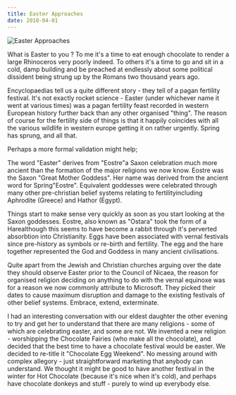 ```yaml
---
title: Easter Approaches
date: 2010-04-01
---
```


![Easter Approaches](https://source.unsplash.com/DWyRC2juMgs/1600x900)

What is Easter to you ? To me it's a time to eat enough chocolate to render a large Rhinoceros very poorly indeed. To others it's a time to go and sit in a cold, damp building and be preached at endlessly about some political dissident being strung up by the Romans two thousand years ago.

Encyclopaedias tell us a quite different story - they tell of a pagan fertility festival. It's not exactly rocket science - Easter (under whichever name it went at various times) was a pagan fertility feast recorded in western European history further back than any other organised "thing". The reason of course for the fertility side of things is that it happily coincides with all the various wildlife in western europe getting it on rather urgently. Spring has sprung, and all that.

Perhaps a more formal validation might help;

The word "Easter" derives from "Eostre"a Saxon celebration much more ancient than the formation of the major religions we now know. Eostre was the Saxon "Great Mother Goddess". Her name was derived from the ancient word for Spring"Eostre". Equivalent goddesses were celebrated through many other pre-christian belief systems relating to fertilityincluding Aphrodite (Greece) and Hathor (Egypt).

Things start to make sense very quickly as soon as you start looking at the Saxon goddesses. Eostre, also known as "Ostara" took the form of a Harealthough this seems to have become a rabbit through it's perverted absorbtion into Christianity. Eggs have been associated with vernal festivals since pre-history as symbols or re-birth and fertility. The egg and the hare together represented the God and Goddess in many ancient civilisations.

Quite apart from the Jewish and Christian churches arguing over the date they should observe Easter prior to the Council of Nicaea, the reason for organised religion deciding on anything to do with the vernal equinoxe was for a reason we now commonly attribute to Microsoft. They picked their dates to cause maximum disruption and damage to the existing festivals of other belief systems. Embrace, extend, exterminate.

I had an interesting conversation with our eldest daughter the other evening to try and get her to understand that there are many religions - some of which are celebrating easter, and some are not. We invented a new religion - worshipping the Chocolate Fairies (who make all the chocolate), and decided that the best time to have a chocolate festival would be easter. We decided to re-title it "Chocolate Egg Weekend". No messing around with complex allegory - just straightforward marketing that anybody can understand. We thought it might be good to have another festival in the winter for Hot Chocolate (because it's nice when it's cold), and perhaps have chocolate donkeys and stuff - purely to wind up everybody else.